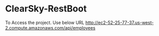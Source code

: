 # ClearSky-RestBoot

To Access the project. Use below URL
http://ec2-52-25-77-37.us-west-2.compute.amazonaws.com/api/employees
